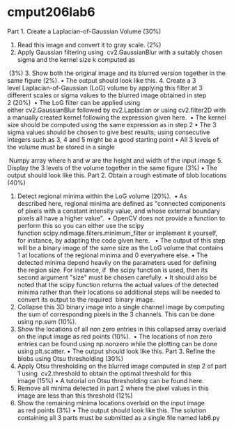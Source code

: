 # cmput206lab6

Part 1. Create a Laplacian-of-Gaussian Volume (30%)
1. Read this image and convert it to gray scale. (2%)
2. Apply Gaussian filtering using  cv2.GaussianBlur with a suitably chosen sigma and the kernel size k computed as 

 (3%)
3. Show both the original image and its blurred version together in the same figure (2%).
• The output should look like this.
4. Create a 3 level Laplacian-of-Gaussian (LoG) volume by applying this filter at 3 different scales or sigma values to the blurred image obtained in step 2 (20%) 
• The LoG filter can be applied using either cv2.GaussianBlur followed by cv2.Laplacian or using cv2.filter2D with a manually created kernel following the expression given here. 
• The kernel size should be computed using the same expression as in step 2
• The 3 sigma values should be chosen to give best results; using consecutive integers such as 3, 4 and 5 might be a good starting point
• All 3 levels of the volume must be stored in a single 

 Numpy array where h and w are the height and width of the input image
5. Display the 3 levels of the volume together in the same figure (3%)
• The output should look like this.
Part 2. Obtain a rough estimate of blob locations (40%)
1. Detect regional minima within the LoG volume (20%). 
• As described here, regional minima are defined as "connected components of pixels with a constant intensity value, and whose external boundary pixels all have a higher value". 
• OpenCV does not provide a function to perform this so you can either use the scipy function scipy.ndimage.filters.minimum_filter or implement it yourself, for instance, by adapting the code given here.  
• The output of this step will be a binary image of the same size as the LoG volume that contains 1 at locations of the regional minima and 0 everywhere else.
• The detected minima depend heavily on the parameters used for defining the region size. For instance, if  the scipy function is used, then its second argument "size" must be chosen carefully.
• It should also be noted that the scipy function returns the actual values of the detected minima rather than their locations so additional steps will be needed to convert its output to the required  binary image.
2. Collapse this 3D binary image into a single channel image by computing the sum of corresponding pixels in the 3 channels. This can be done using np.sum (10%).
3. Show the locations of all non zero entries in this collapsed array overlaid on the input image as red points (10%). 
• The locations of non zero entries can be found using np.nonzero while the plotting can be done using plt.scatter.
• The output should look like this.
Part 3. Refine the blobs using Otsu thresholding (30%)
1. Apply Otsu thresholding on the blurred image computed in step 2 of part 1 using  cv2.threshold to obtain the optimal threshold for this image (15%)
• A tutorial on Otsu thresholding can be found here.
2. Remove all minima detected in part 2 where the pixel values in this image are less than this threshold (12%)
3. Show the remaining minima locations overlaid on the input image as red points (3%)
• The output should look like this.
The solution containing all 3 parts must be submitted as a single file named lab6.py
